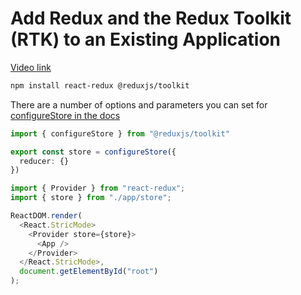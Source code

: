 # Add Redux and the Redux Toolkit (RTK) to an Existing Application

[Video link](https://www.egghead.io/lessons/react-add-redux-and-the-redux-toolkit-rtk-to-an-existing-application?pl=modern-redux-with-redux-toolkit-rtk-and-typescript-64f243c8)

<TimeStamp start="0:02" end="0:10">

```bash
npm install react-redux @reduxjs/toolkit
```

</TimeStamp>

<TimeStamp start="0:16" end="0:31">

There are a number of options and parameters you can set for [configureStore in the docs](https://redux-toolkit.js.org/api/configureStore)

```ts
import { configureStore } from "@reduxjs/toolkit"

export const store = configureStore({
  reducer: {}
})
```

</TimeStamp>

<TimeStamp start="0:34" end="0:44">

```ts
import { Provider } from "react-redux";
import { store } from "./app/store";
```

</TimeStamp>

<TimeStamp start="0:45" end="0:51">

```ts
ReactDOM.render(
  <React.StricMode>
    <Provider store={store}>
      <App />
    </Provider>
  </React.StricMode>,
  document.getElementById("root")
);
```

</TimeStamp>
